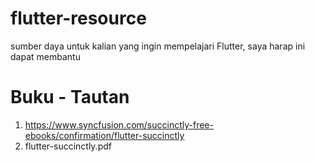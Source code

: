 # flutter-resource
sumber daya untuk kalian yang ingin mempelajari Flutter, saya harap ini dapat membantu

# Buku - Tautan
1. https://www.syncfusion.com/succinctly-free-ebooks/confirmation/flutter-succinctly
2. flutter-succinctly.pdf
